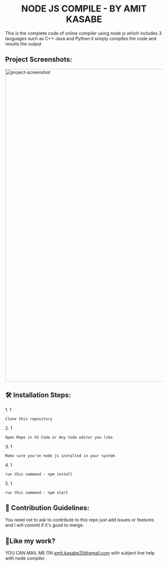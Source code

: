 <h1 align="center" id="title">NODE JS COMPILE - BY AMIT KASABE</h1>

<p id="description">This is the complete code of online compiler using node js which includes 3 languages such as C++ Java and Python it simply compiles the code and results the output</p>

<h2>Project Screenshots:</h2>

<img src="https://compiler.codeseed.in/SS.png" alt="project-screenshot" width="1000" height="1000/">

<h2>🛠️ Installation Steps:</h2>

<p>1. 1</p>

```
Clone this repository 
```

<p>2. 1</p>

```
Open Repo in VS Code or Any Code editor you like
```

<p>3. 1</p>

```
Make sure you've node js installed in your system 
```

<p>4. 1</p>

```
run this command - npm install
```

<p>5. 1</p>

```
run this command - npm start
```

<h2>🍰 Contribution Guidelines:</h2>

You need not to ask to contribute to this repo just add issues or features and I will commit if it's good to merge.

<h2>💖Like my work?</h2>

YOU CAN MAIL ME ON amit.kasabe25@gmail.com with subject line help with node compiler
